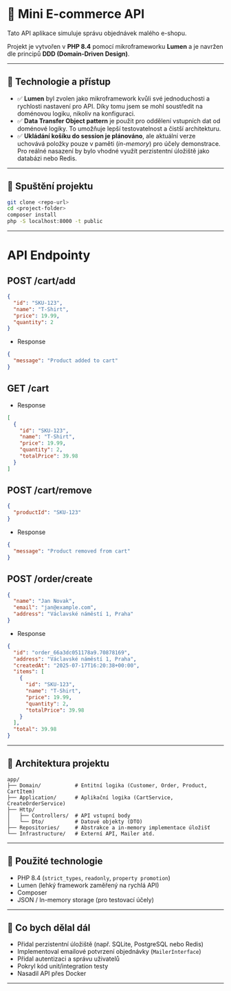# 🛒 Mini E-commerce API

Tato API aplikace simuluje správu objednávek malého e-shopu.

Projekt je vytvořen v **PHP 8.4** pomocí mikroframeworku **Lumen** a je navržen dle principů **DDD (Domain-Driven Design)**.

---

## 🎯 Technologie a přístup

- ✅ **Lumen** byl zvolen jako mikroframework kvůli své jednoduchosti a rychlosti nastavení pro API. Díky tomu jsem se mohl soustředit na doménovou logiku, nikoliv na konfiguraci.
- ✅ **Data Transfer Object pattern** je použit pro oddělení vstupních dat od doménové logiky. To umožňuje lepší testovatelnost a čistší architekturu.
- ✅ **Ukládání košíku do session je plánováno**, ale aktuální verze uchovává položky pouze v paměti (*in-memory*) pro účely demonstrace. Pro reálné nasazení by bylo vhodné využít perzistentní úložiště jako databázi nebo Redis.

---

## 🚀 Spuštění projektu

```bash
git clone <repo-url>
cd <project-folder>
composer install
php -S localhost:8000 -t public
```

---

# API Endpointy

## POST /cart/add
```json
{
  "id": "SKU-123",
  "name": "T-Shirt",
  "price": 19.99,
  "quantity": 2
}
```
+ Response
```json
{
  "message": "Product added to cart"
}
```

## GET /cart
+ Response
```json
[
  {
    "id": "SKU-123",
    "name": "T-Shirt",
    "price": 19.99,
    "quantity": 2,
    "totalPrice": 39.98
  }
]
```

## POST /cart/remove
```json
{
  "productId": "SKU-123"
}
```
+ Response
```json
{
  "message": "Product removed from cart"
}
```

## POST /order/create
```json
{
  "name": "Jan Novak",
  "email": "jan@example.com",
  "address": "Václavské náměstí 1, Praha"
}
```
+ Response
```json
{
  "id": "order_66a3dc051178a9.70878169",
  "address": "Václavské náměstí 1, Praha",
  "createdAt": "2025-07-17T16:20:38+00:00",
  "items": [
    {
      "id": "SKU-123",
      "name": "T-Shirt",
      "price": 19.99,
      "quantity": 2,
      "totalPrice": 39.98
    }
  ],
  "total": 39.98
}
```

---

## 🧱 Architektura projektu

```
app/
├── Domain/           # Entitní logika (Customer, Order, Product, CartItem)
├── Application/      # Aplikační logika (CartService, CreateOrderService)
├── Http/
│   ├── Controllers/  # API vstupní body
│   └── Dto/          # Datové objekty (DTO)
├── Repositories/     # Abstrakce a in-memory implementace úložišť
└── Infrastructure/   # Externí API, Mailer atd.
```

---

## 🧪 Použité technologie

- PHP 8.4 (`strict_types`, `readonly`, `property promotion`)
- Lumen (lehký framework zaměřený na rychlá API)
- Composer
- JSON / In-memory storage (pro testovací účely)

---

## 📝 Co bych dělal dál

- Přidal perzistentní úložiště (např. SQLite, PostgreSQL nebo Redis)
- Implementoval emailové potvrzení objednávky (`MailerInterface`)
- Přidal autentizaci a správu uživatelů
- Pokryl kód unit/integration testy
- Nasadil API přes Docker

---
